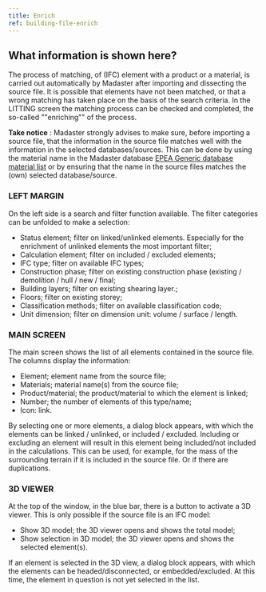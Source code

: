 ```yaml
---
title: Enrich
ref: building-file-enrich
---
```


## What information is shown here?
The process of matching, of (IFC) element with a product or a material, is carried out automatically by Madaster after importing and dissecting the source file. It is possible that elements have not been matched, or that a wrong matching has taken place on the basis of the search criteria. In the LITTING screen the matching process can be checked and completed, the so-called ""enriching"" of the process.

**Take notice** : Madaster strongly advises to make sure, before importing a source file, that the information in the source file matches well with the information in the selected databases/sources. This can be done by using the material name in the Madaster database <a href="/files/be/en/EPEA Generic material list.xlsx" target="_blank">EPEA Generic database material list</a> or by ensuring that the name in the source files matches the (own) selected database/source.


### LEFT MARGIN
On the left side is a search and filter function available. The filter categories can be unfolded to make a selection:

- Status element; filter on linked/unlinked elements. Especially for the enrichment of unlinked elements the most important filter;
- Calculation element; filter on included / excluded elements;
- IFC type; filter on available IFC types;
- Construction phase; filter on existing construction phase (existing / demolition / hull / new / final;
- Building layers; filter on existing shearing layer.;
- Floors; filter on existing storey;
- Classification methods; filter on available classification code;
- Unit dimension; filter on dimension unit: volume / surface / length.


### MAIN SCREEN
The main screen shows the list of all elements contained in the source file. The columns display the information:
- Element; element name from the source file;
- Materials; material name(s) from the source file;
- Product/material; the product/material to which the element is linked;
- Number; the number of elements of this type/name;
- Icon: link.

By selecting one or more elements, a dialog block appears, with which the elements can be linked / unlinked, or included / excluded. Including or excluding an element will result in this element being included/not included in the calculations. This can be used, for example, for the mass of the surrounding terrain if it is included in the source file. Or if there are duplications.


### 3D VIEWER
At the top of the window, in the blue bar, there is a button to activate a 3D viewer. This is only possible if the source file is an IFC model:
- Show 3D model; the 3D viewer opens and shows the total model;
- Show selection in 3D model; the 3D viewer opens and shows the selected element(s).

If an element is selected in the 3D view, a dialog block appears, with which the elements can be headed/disconnected, or embedded/excluded. At this time, the element in question is not yet selected in the list.

